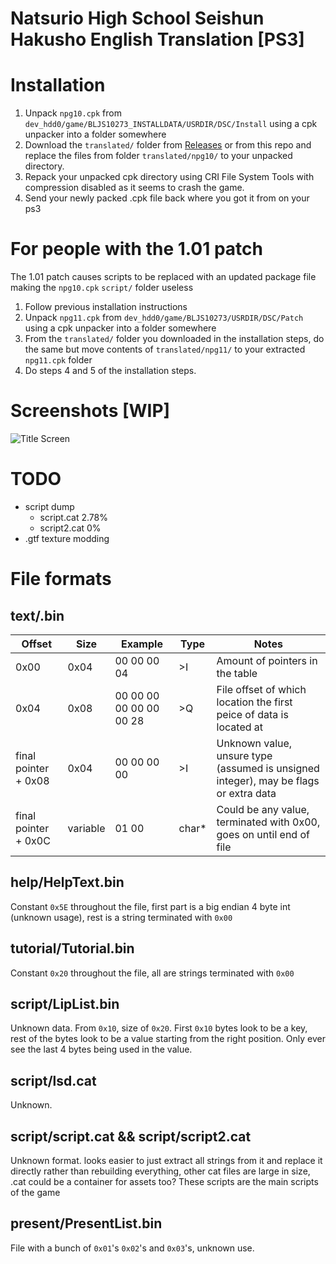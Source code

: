 # Natsurio High School Seishun Hakusho English Translation [PS3]

# Installation
1. Unpack `npg10.cpk` from `dev_hdd0/game/BLJS10273_INSTALLDATA/USRDIR/DSC/Install` using a cpk unpacker into a folder somewhere
2. Download the `translated/` folder from [Releases](https://github.com/hibikidesu/natsuiro-highschool-english-patch/releases) or from this repo and replace the files from folder `translated/npg10/` to your unpacked directory.
4. Repack your unpacked cpk directory using CRI File System Tools with compression disabled as it seems to crash the game.
5. Send your newly packed .cpk file back where you got it from on your ps3

# For people with the 1.01 patch
The 1.01 patch causes scripts to be replaced with an updated package file making the `npg10.cpk` `script/` folder useless
1. Follow previous installation instructions
2. Unpack `npg11.cpk` from `dev_hdd0/game/BLJS10273/USRDIR/DSC/Patch` using a cpk unpacker into a folder somewhere
3. From the `translated/` folder you downloaded in the installation steps, do the same but move contents of `translated/npg11/` to your extracted `npg11.cpk` folder
4. Do steps 4 and 5 of the installation steps.

# Screenshots [WIP]
![Title Screen](https://raw.githubusercontent.com/hibikidesu/natsuiro-highschool-english-patch/master/screenshots/1.png)

# TODO
- script dump
    - script.cat 2.78%
    - script2.cat 0%
- .gtf texture modding

# File formats
## text/.bin
|        Offset        |   Size   |         Example         | Type  |                                        Notes                                         |
|----------------------|----------|-------------------------|-------|--------------------------------------------------------------------------------------|
| 0x00                 | 0x04     |             00 00 00 04 | >I    | Amount of pointers in the table                                                      |
| 0x04                 | 0x08     | 00 00 00 00 00 00 00 28 | >Q    | File offset of which location the first peice of data is located at                  |
| final pointer + 0x08 | 0x04     |             00 00 00 00 | >I    | Unknown value, unsure type (assumed is unsigned integer), may be flags or extra data |
| final pointer + 0x0C | variable |                   01 00 | char* | Could be any value, terminated with 0x00, goes on until end of file                  |
## help/HelpText.bin
Constant `0x5E` throughout the file, first part is a big endian 4 byte int (unknown usage), rest is a string terminated with `0x00`
## tutorial/Tutorial.bin
Constant `0x20` throughout the file, all are strings terminated with `0x00`
## script/LipList.bin
Unknown data. From `0x10`, size of `0x20`. First `0x10` bytes look to be a key, rest of the bytes look to be a value starting from the right position. Only ever see the last 4 bytes being used in the value.
## script/lsd.cat
Unknown.
## script/script.cat && script/script2.cat
Unknown format. looks easier to just extract all strings from it and replace it directly rather than rebuilding everything, other cat files are large in size, .cat could be a container for assets too? These scripts are the main scripts of the game
## present/PresentList.bin
File with a bunch of `0x01`'s `0x02`'s and `0x03`'s, unknown use.